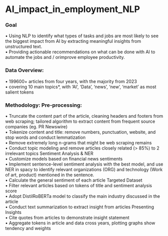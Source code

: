 # AI_impact_in_employment_NLP

### Goal
• Using NLP to identify what types of tasks and jobs are most likely to see the biggest impact from AI by extracting meaningful insights from unstructured text.  
• Providing actionable recommendations on what can be done with AI to automate the jobs and / orimprove employee productivity.   

### Data Overview:
• 199600+ articles from four years, with the majority from 2023  
• covering 10 main topics*, with ‘AI’, ‘Data’, ‘news’, ‘new’, ‘market’ as most salient tokens  

### Methodology: Pre-processing:
• Truncate the content part of the article, cleaning headers and footers from web scraping; tailored algorithm to extract content from frequent source companies (eg. PR Newswire)  
• Tokenize content and title: remove numbers, punctuation, website, and stop words and conduct lemmatization  
• Remove extremely long n-grams that might be web scraping remains  
• Conduct topic modeling and remove articles closely related (> 85%) to 2 irrelevant topics Sentiment Analysis & NER  
• Customize models based on financial news sentiments  
• Implement sentence-level sentiment analysis with the best model, and use NER in spacy to identify relevant organizations (ORG) and technology (Work of art, product) mentioned in the sentence.  
• Calculate the general sentiment of each article Targeted Dataset  
• Filter relevant articles based on tokens of title and sentiment analysis score  
• Adopt DistilRoBERTa model to classify the main industry discussed in the article  
• Conduct text summarization to extract insight from articles Presenting Insights  
• Cite quotes from articles to demonstrate insight statement  
• Aggregate tokens in article and data cross years, plotting graphs show tendency and weights  
